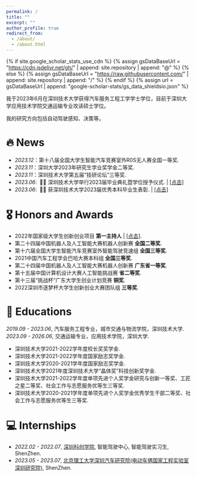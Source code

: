 ```yaml
---
permalink: /
title: ""
excerpt: ""
author_profile: true
redirect_from: 
  - /about/
  - /about.html
---
```


{% if site.google_scholar_stats_use_cdn %}
{% assign gsDataBaseUrl = "https://cdn.jsdelivr.net/gh/" | append: site.repository | append: "@" %}
{% else %}
{% assign gsDataBaseUrl = "https://raw.githubusercontent.com/" | append: site.repository | append: "/" %}
{% endif %}
{% assign url = gsDataBaseUrl | append: "google-scholar-stats/gs_data_shieldsio.json" %}

<span class='anchor' id='about-me'></span>

我于2023年6月在深圳技术大学获得汽车服务工程工学学士学位，目前于深圳大学应用技术学院交通运输专业攻读硕士学位。

我的研究方向包括自动驾驶感知、决策等。


# 🔥 News
- *2023.12*：第十八届全国大学生智能汽车竞赛室外R0S无人赛全国一等奖.
- *2023.11*：深圳大学2023年研究生学业奖学金二等奖.
- *2023.11*：深圳技术大学第五届“技研论坛”三等奖.
- *2023.06*: &nbsp;🎉🎉 深圳技术大学举行2023届毕业典礼暨学位授予仪式. \| [\[点击\]](https://github.com/xuyao-wang/xuyao-wang.github.io/blob/main/proof/%E6%B7%B1%E5%9C%B3%E6%8A%80%E6%9C%AF%E5%A4%A7%E5%AD%A6%E4%B8%BE%E8%A1%8C2023%E5%B1%8A%E6%AF%95%E4%B8%9A%E5%85%B8%E7%A4%BC%E6%9A%A8%E5%AD%A6%E4%BD%8D%E6%8E%88%E4%BA%88%E4%BB%AA%E5%BC%8F_%E4%BC%98%E7%A7%80%E6%9C%AC%E7%A7%91%E6%AF%95%E4%B8%9A%E7%94%9F.JPG)
- *2023.06*: &nbsp;🎉🎉 获深圳技术大学2023届优秀本科毕业生表彰. \| [\[点击\]](https://github.com/xuyao-wang/xuyao-wang.github.io/blob/main/proof/%E6%B7%B1%E5%9C%B3%E6%8A%80%E6%9C%AF%E5%A4%A7%E5%AD%A6%E4%B8%BE%E8%A1%8C2023%E5%B1%8A%E6%AF%95%E4%B8%9A%E5%85%B8%E7%A4%BC%E6%9A%A8%E5%AD%A6%E4%BD%8D%E6%8E%88%E4%BA%88%E4%BB%AA%E5%BC%8F_%E4%BC%98%E7%A7%80%E6%9C%AC%E7%A7%91%E6%AF%95%E4%B8%9A%E7%94%9F.JPG)

<!-- # 📝 Publications 

<div class='paper-box'><div class='paper-box-image'><div><div class="badge">CVPR 2016</div><img src='images/500x300.png' alt="sym" width="100%"></div></div>
<div class='paper-box-text' markdown="1">

[Deep Residual Learning for Image Recognition](https://openaccess.thecvf.com/content_cvpr_2016/papers/He_Deep_Residual_Learning_CVPR_2016_paper.pdf)

**Kaiming He**, Xiangyu Zhang, Shaoqing Ren, Jian Sun

[**Project**](https://scholar.google.com/citations?view_op=view_citation&hl=zh-CN&user=DhtAFkwAAAAJ&citation_for_view=DhtAFkwAAAAJ:ALROH1vI_8AC) <strong><span class='show_paper_citations' data='DhtAFkwAAAAJ:ALROH1vI_8AC'></span></strong>
- Lorem ipsum dolor sit amet, consectetur adipiscing elit. Vivamus ornare aliquet ipsum, ac tempus justo dapibus sit amet. 
</div>
</div>

- [Lorem ipsum dolor sit amet, consectetur adipiscing elit. Vivamus ornare aliquet ipsum, ac tempus justo dapibus sit amet](https://github.com), A, B, C, **CVPR 2020** -->

# 🎖 Honors and Awards
<!-- - *2021.10* Lorem ipsum dolor sit amet, consectetur adipiscing elit. Vivamus ornare aliquet ipsum, ac tempus justo dapibus sit amet.  -->
- 2022年国家级大学生创新创业项目 <strong>第一主持人</strong> \| [\[点击\]](http://gjcxcy.bjtu.edu.cn/NewLXItemListForStudentDetail.aspx?ItemNo=873903&year=2022&type=%E5%AD%A6%E7%94%9F%E6%9F%A5%E8%AF%A2&IsLXItem=0).
- 第二十四届中国机器人及人工智能大赛机器人创新赛 <strong>全国二等奖</strong>.
- 第十六届全国大学生智能汽车竞赛室外智能驾驶竞速组 <strong>全国三等奖</strong>.
- 2021中国汽车工程学会巴哈大赛本科组 <strong>全国三等奖</strong>.
- 第二十四届中国机器人及人工智能大赛机器人创新赛 <strong>广东省一等奖</strong>.
- 第十五届中国计算机设计大赛人工智能挑战赛 <strong>省二等奖</strong>.
- 第十三届“挑战杯”广东大学生创业计划竞赛 <strong>铜奖</strong>.
- 2022深圳市逐梦杯大学生创新创业大赛团队组 <strong>三等奖</strong>.


# 📖 Educations
*2019.09 - 2023.06*, 汽车服务工程专业，城市交通与物流学院，深圳技术大学.  
*2023.09 - 2026.06*, 交通运输专业，应用技术学院，深圳大学.

* 深圳技术大学2021-2022学年度校长奖奖学金.
* 深圳技术大学2021-2022学年度国家励志奖学金.
* 深圳技术大学2020-2021学年度国家励志奖学金.
* 深圳技术大学2021年度深圳技术大学“晶体奖”科技创新奖学金.
* 深圳技术大学2021-2022学年度单项先进个人奖学金研究与创新一等奖、工匠之星二等奖、社会工作与志愿服务优等生三等奖.
* 深圳技术大学2020-2021学年度单项先进个人奖学金优秀学生干部二等奖、社会工作与志愿服务优等生三等奖.


<!-- # 💬 Invited Talks
- *2021.06*, Lorem ipsum dolor sit amet, consectetur adipiscing elit. Vivamus ornare aliquet ipsum, ac tempus justo dapibus sit amet. 
- *2021.03*, Lorem ipsum dolor sit amet, consectetur adipiscing elit. Vivamus ornare aliquet ipsum, ac tempus justo dapibus sit amet.  \| [\[video\]](https://github.com/) -->

# 💻 Internships
- *2022.02 - 2022.07*, [深圳科创学院](https://www.innoxsz.com/), 智能驾驶中心, 智能驾驶实习生, ShenZhen.
- *2023.05 - 2023.07*, [北京理工大学深圳汽车研究院(电动车俩国家工程实验室深圳研究院)](http://www.szari.ac.cn/), ShenZhen.
